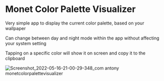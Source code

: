 # Monet Color Palette Visualizer

Very simple app to display the current color palette, based on your wallpaper

Can change between day and night mode within the app without affecting your system setting

Tapping on a specific color will show it on screen and copy it to the clipboard

![Screenshot_2022-05-16-21-00-29-348_com antony monetcolorpalettevisualizer](https://user-images.githubusercontent.com/11283778/168578945-3723b9c4-b788-435d-8c5f-ddfdf83ad99d.jpg)
